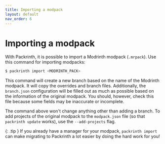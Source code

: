 ```yaml
---
title: Importing a modpack
layout: default
nav_order: 6
---
```


# Importing a modpack
With Packrinth, it is possible to import a Modrinth modpack (`.mrpack`). Use this command for importing modpacks:
```bash
$ packrinth import <MODRINTH_PACK>
```
This command will create a new branch based on the name of the Modrinth modpack. It will copy the overrides and
branch files. Additionally, the `branch.json` configuration will be filled out as much as possible based on the
information of the original modpack. You should, however, check this file because some fields may be inaccurate
or incomplete.

The command above won't change anything other than adding a branch. To add projects of the original modpack
to the `modpack.json` file (so that `packrinth update` works), use the `--add-projects` flag.

{: .tip }
If you already have a manager for your modpack, `packrinth import` can make migrating to Packrinth a lot easier
by doing the hard work for you!

